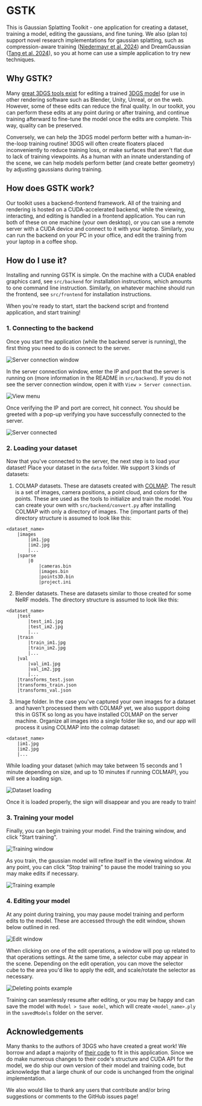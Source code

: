 # GSTK
This is Gaussian Splatting Toolkit - one application for creating a dataset, training a model, editing the gaussians, and fine tuning.
We also (plan to) support novel research implementations for gaussian splatting, such as compression-aware training ([Niedermayr et al. 2024](https://arxiv.org/abs/2401.02436)) and DreamGaussian ([Tang et al. 2024](https://dreamgaussian.github.io/)), so you at home can use a simple application to try new techniques.

## Why GSTK?
Many [great 3DGS tools exist](https://github.com/MrNeRF/awesome-3D-gaussian-splatting) for editing a trained [3DGS model](https://repo-sam.inria.fr/fungraph/3d-gaussian-splatting/) for use in other rendering software such as Blender, Unity, Unreal, or on the web.
However, some of these edits can reduce the final quality.
In our toolkit, you can perform these edits at any point during or after training, and continue training afterward to fine-tune the model once the edits are complete.
This way, quality can be preserved.

Conversely, we can help the 3DGS model perform better with a human-in-the-loop training routine! 
3DGS will often create floaters placed inconveniently to reduce training loss, or make surfaces that aren't flat due to lack of training viewpoints.
As a human with an innate understanding of the scene, we can help models perform better (and create better geometry) by adjusting gaussians during training.

## How does GSTK work?
Our toolkit uses a backend-frontend framework.
All of the training and rendering is hosted on a CUDA-accelerated backend, while the viewing, interacting, and editing is handled in a frontend application.
You can run both of these on one machine (your own desktop), or you can use a remote server with a CUDA device and connect to it with your laptop.
Similarly, you can run the backend on your PC in your office, and edit the training from your laptop in a coffee shop.

## How do I use it?
Installing and running GSTK is simple.
On the machine with a CUDA enabled graphics card, see `src/backend` for installation instructions, which amounts to one command line instruction.
Similarly, on whatever machine should run the frontend, see `src/frontend` for installation instructions.

When you're ready to start, start the backend script and frontend application, and start training!

### 1. Connecting to the backend
Once you start the application (while the backend server is running), the first thing you need to do is connect to the server.

![Server connection window](figures/ServerConnect.jpg)

In the server connection window, enter the IP and port that the server is running on (more information in the README in `src/backend`).
If you do not see the server connection window, open it with `View > Server connection`.

![View menu](figures/ViewMenu.jpg)

Once verifying the IP and port are correct, hit connect.
You should be greeted with a pop-up verifying you have successfully connected to the server.

![Server connected](figures/ServerConnected.jpg)

### 2. Loading your dataset
Now that you've connected to the server, the next step is to load your dataset!
Place your dataset in the `data` folder.
We support 3 kinds of datasets:
1. COLMAP datasets. 
These are datasets created with [COLMAP](https://colmap.github.io/index.html). 
The result is a set of images, camera positions, a point cloud, and colors for the points. 
These are used as the tools to initialize and train the model.
You can create your own with `src/backend/convert.py` after installing COLMAP with only a directory of images.
The (important parts of the) directory structure is assumed to look like this:
```
<dataset_name>
    |images
        |im1.jpg
        |im2.jpg
        |...
    |sparse
        |0
            |cameras.bin
            |images.bin
            |points3D.bin
            |project.ini
```
2. Blender datasets. 
These are datasets similar to those created for some NeRF models. 
The directory structure is assumed to look like this:
```
<dataset_name>
    |test
        |test_im1.jpg
        |test_im2.jpg
        |...
    |train
        |train_im1.jpg
        |train_im2.jpg
        |...
    |val
        |val_im1.jpg
        |val_im2.jpg
        |...
    |transforms_test.json
    |transforms_train.json
    |transforms_val.json
```
3. Image folder. 
In the case you've captured your own images for a dataset and haven't processed them with COLMAP yet, we also support doing this in GSTK so long as you have installed COLMAP on the server machine.
Organize all images into a single folder like so, and our app will process it using COLMAP into the colmap dataset:
```
<dataset_name>
    |im1.jpg
    |im2.jpg
    |...
```

While loading your dataset (which may take between 15 seconds and 1 minute depending on size, and up to 10 minutes if running COLMAP), you will see a loading sign.

![Dataset loading](figures/DatasetLoading.jpg)

Once it is loaded properly, the sign will disappear and you are ready to train!

### 3. Training your model

Finally, you can begin training your model.
Find the training window, and click "Start training".

![Training window](figures/TrainingWindow.jpg)

As you train, the gaussian model will refine itself in the viewing window.
At any point, you can click "Stop training" to pause the model training so you may make edits if necessary.

![Training example](figures/TrainingExample.jpg)

### 4. Editing your model

At any point during training, you may pause model training and perform edits to the model.
These are accessed through the edit window, shown below outlined in red.

![Edit window](figures/EditWindow.jpg)

When clicking on one of the edit operations, a window will pop up related to that operations settings.
At the same time, a selector cube may appear in the scene.
Depending on the edit operation, you can move the selector cube to the area you'd like to apply the edit, and scale/rotate the selector as necessary.

![Deleting points example](figures/DeletePointsExample.jpg)

Training can seamlessly resume after editing, or you may be happy and can save the model with `Model > Save model`, which will create `<model_name>.ply` in the `savedModels` folder on the server.

## Acknowledgements

Many thanks to the authors of 3DGS who have created a great work!
We borrow and adapt a majority of [their code](https://github.com/graphdeco-inria/gaussian-splatting) to fit in this application.
Since we do make numerous changes to their code's structure and CUDA API for the model, we do ship our own version of their model and training code, but acknowledge that a large chunk of our code is unchanged from the original implementation.

We also would like to thank any users that contribute and/or bring suggestions or comments to the GitHub issues page!